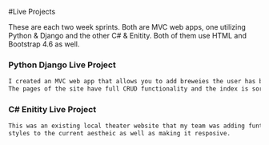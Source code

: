 #Live Projects

These are each two week sprints. Both are MVC web apps, one utilizing Python & Django and the
other C# & Enitity. Both of them use HTML and Bootstrap 4.6 as well.

### Python Django Live Project

```html
I created an MVC web app that allows you to add breweies the user has been to along to a database.
The pages of the site have full CRUD functionality and the index is sortable by any category.
```


### C# Enitity Live Project

```html
This was an existing local theater website that my team was adding funtionality to and matching the
styles to the current aestheic as well as making it resposive.
```
